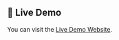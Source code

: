 ## 🚀 Live Demo <a name="live-demo"></a>

You can visit the [Live Demo Website](https://property-brokers.onrender.com).
